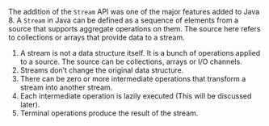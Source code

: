 The addition of the `Stream` API was one of the major features added to Java 8. A `Stream` in Java can be defined as a sequence of elements from a source that supports aggregate operations on them. The source here refers to collections or arrays that provide data to a stream.

1. A stream is not a data structure itself. It is a bunch of operations applied to a source. The source can be collections, arrays or I/O channels.
2. Streams don’t change the original data structure.
3. There can be zero or more intermediate operations that transform a stream into another stream.
4. Each intermediate operation is lazily executed (This will be discussed later).
5. Terminal operations produce the result of the stream.


